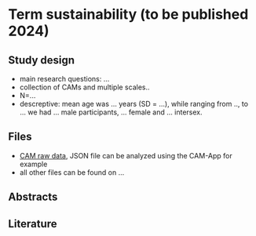 # Term sustainability (to be published 2024)

## Study design

- main research questions: ...
- collection of CAMs and multiple scales..
- N=...
- descreptive: mean age was ... years (SD = ...), while ranging from .., to ... we had ... male participants, ... female and ... intersex.



## Files

- [CAM raw data](/Term%20sustainability/raw%20data), JSON file can be analyzed using the CAM-App for example
- all other files can be found on ...



## Abstracts


## Literature

